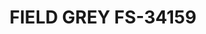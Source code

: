---
layout: product
title: "FIELD GREY FS-34159"
price: "300" 
desc: "Akrilna boja 17mL - Metalik"
img_path: "/assets/img/AMMOF512.webp"
brand: "AMMO"
available: false
special_offer: false
new: false
soon: false
cat: "020000"
subcat: "020100"
subsubcat: "020101"
sifra: "AMMOF512"
popular: false
spec: false
---